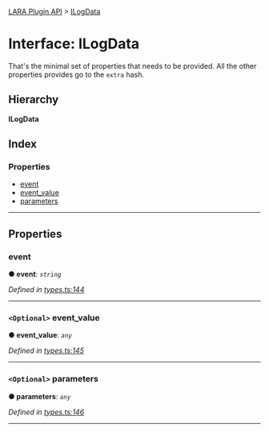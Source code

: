 [LARA Plugin API](../README.md) > [ILogData](../interfaces/ilogdata.md)

# Interface: ILogData

That's the minimal set of properties that needs to be provided. All the other properties provides go to the `extra` hash.

## Hierarchy

**ILogData**

## Index

### Properties

* [event](ilogdata.md#event)
* [event_value](ilogdata.md#event_value)
* [parameters](ilogdata.md#parameters)

---

## Properties

<a id="event"></a>

###  event

**● event**: *`string`*

*Defined in [types.ts:144](https://github.com/concord-consortium/lara/blob/27f05a65/lara-typescript/src/plugin-api/types.ts#L144)*

___
<a id="event_value"></a>

### `<Optional>` event_value

**● event_value**: *`any`*

*Defined in [types.ts:145](https://github.com/concord-consortium/lara/blob/27f05a65/lara-typescript/src/plugin-api/types.ts#L145)*

___
<a id="parameters"></a>

### `<Optional>` parameters

**● parameters**: *`any`*

*Defined in [types.ts:146](https://github.com/concord-consortium/lara/blob/27f05a65/lara-typescript/src/plugin-api/types.ts#L146)*

___

